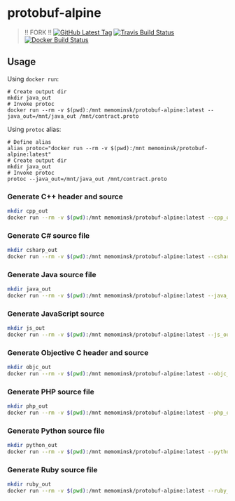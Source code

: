 # protobuf-alpine
> !! FORK !!
[![GitHub Latest Tag](https://img.shields.io/github/v/tag/yegor-usoltsev/protobuf-alpine?label=github+tag)](https://github.com/yegor-usoltsev/protobuf-alpine)
[![Travis Build Status](https://img.shields.io/travis/yegor-usoltsev/protobuf-alpine?label=travis+build)](https://travis-ci.org/yegor-usoltsev/protobuf-alpine/builds)
[![Docker Build Status](https://img.shields.io/docker/cloud/build/memominsk/protobuf-alpine)](https://hub.docker.com/r/memominsk/protobuf-alpine/builds)

## Usage

Using `docker run`:

```shell
# Create output dir
mkdir java_out
# Invoke protoc
docker run --rm -v $(pwd):/mnt memominsk/protobuf-alpine:latest --java_out=/mnt/java_out /mnt/contract.proto
```

Using `protoc` alias:

```shell
# Define alias
alias protoc="docker run --rm -v $(pwd):/mnt memominsk/protobuf-alpine:latest"
# Create output dir
mkdir java_out
# Invoke protoc
protoc --java_out=/mnt/java_out /mnt/contract.proto
```


### Generate C++ header and source

```bash
mkdir cpp_out
docker run --rm -v $(pwd):/mnt memominsk/protobuf-alpine:latest --cpp_out=/mnt/cpp_out /mnt/contract.proto
`````

### Generate C# source file

```bash
mkdir csharp_out
docker run --rm -v $(pwd):/mnt memominsk/protobuf-alpine:latest --csharp_out=/mnt/csharp_out /mnt/contract.proto
```

### Generate Java source file

```bash
mkdir java_out
docker run --rm -v $(pwd):/mnt memominsk/protobuf-alpine:latest --java_out=/mnt/java_out /mnt/contract.proto
```

### Generate JavaScript source

```bash
mkdir js_out
docker run --rm -v $(pwd):/mnt memominsk/protobuf-alpine:latest --js_out=/mnt/js_out /mnt/contract.proto
```

### Generate Objective C header and source

```bash
mkdir objc_out
docker run --rm -v $(pwd):/mnt memominsk/protobuf-alpine:latest --objc_out=/mnt/objc_out /mnt/contract.proto
```

### Generate PHP source file

```bash
mkdir php_out
docker run --rm -v $(pwd):/mnt memominsk/protobuf-alpine:latest --php_out=/mnt/php_out /mnt/contract.proto
```

### Generate Python source file

```bash
mkdir python_out
docker run --rm -v $(pwd):/mnt memominsk/protobuf-alpine:latest --python_out=/mnt/python_out /mnt/contract.proto
```

### Generate Ruby source file

```bash
mkdir ruby_out
docker run --rm -v $(pwd):/mnt memominsk/protobuf-alpine:latest --ruby_out=/mnt/ruby_out /mnt/contract.proto
```
